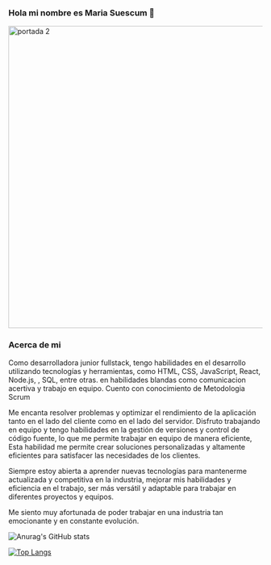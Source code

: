 ### Hola mi nombre es Maria Suescum  👋


<img width="600" alt="portada 2" src="https://user-images.githubusercontent.com/114879421/224142910-1007427c-bcc0-4dda-b095-c5e1dfa82cd0.png">


### Acerca de mi 

Como desarrolladora junior fullstack, tengo habilidades en el desarrollo utilizando tecnologías y herramientas, como HTML, CSS,
JavaScript, React, Node.js, , SQL, entre otras. en habilidades blandas como comunicacion acertiva y  trabajo en equipo. 
Cuento con conocimiento de Metodologia Scrum

Me encanta resolver problemas y optimizar el rendimiento de la aplicación tanto en el lado del cliente como en el lado del servidor. 
Disfruto trabajando en equipo y tengo habilidades en la gestión de versiones y control de código fuente, lo que me permite trabajar en equipo
de manera eficiente, Esta habilidad me permite crear soluciones personalizadas y altamente eficientes para satisfacer las necesidades de los clientes.

Siempre estoy abierta a aprender nuevas tecnologías para mantenerme actualizada y competitiva en la industria, mejorar mis habilidades y eficiencia en el trabajo, ser más versátil y adaptable para trabajar en diferentes proyectos y equipos.

Me siento muy afortunada de poder trabajar en una industria tan emocionante y en constante evolución.


![Anurag's GitHub stats](https://github-readme-stats.vercel.app/api?username=mariasuescumg&show_icons=true&theme=tokyonight)

[![Top Langs](https://github-readme-stats.vercel.app/api/top-langs/?username=mariasuescumg&layout=compact)](https://github.com/anuraghazra/github-readme-stats)
